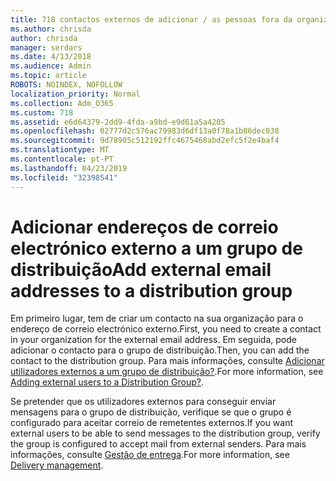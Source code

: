```yaml
---
title: 718 contactos externos de adicionar / as pessoas fora da organização para uma lista de distribuição
ms.author: chrisda
author: chrisda
manager: serdars
ms.date: 4/13/2018
ms.audience: Admin
ms.topic: article
ROBOTS: NOINDEX, NOFOLLOW
localization_priority: Normal
ms.collection: Adm_O365
ms.custom: 718
ms.assetid: e6d64379-2dd9-4fda-a9bd-e9d61a5a4205
ms.openlocfilehash: 02777d2c576ac79983d6df13a0f78a1b86dec038
ms.sourcegitcommit: 9d78905c512192ffc4675468abd2efc5f2e4baf4
ms.translationtype: MT
ms.contentlocale: pt-PT
ms.lasthandoff: 04/23/2019
ms.locfileid: "32398541"
---
```

# <a name="add-external-email-addresses-to-a-distribution-group"></a><span data-ttu-id="14f54-102">Adicionar endereços de correio electrónico externo a um grupo de distribuição</span><span class="sxs-lookup"><span data-stu-id="14f54-102">Add external email addresses to a distribution group</span></span>

<span data-ttu-id="14f54-103">Em primeiro lugar, tem de criar um contacto na sua organização para o endereço de correio electrónico externo.</span><span class="sxs-lookup"><span data-stu-id="14f54-103">First, you need to create a contact in your organization for the external email address.</span></span> <span data-ttu-id="14f54-104">Em seguida, pode adicionar o contacto para o grupo de distribuição.</span><span class="sxs-lookup"><span data-stu-id="14f54-104">Then, you can add the contact to the distribution group.</span></span> <span data-ttu-id="14f54-105">Para mais informações, consulte [Adicionar utilizadores externos a um grupo de distribuição?](https://support.office.com/client/caa0f310-0bb7-48e3-8ad2-cb358b53bbba).</span><span class="sxs-lookup"><span data-stu-id="14f54-105">For more information, see [Adding external users to a Distribution Group?](https://support.office.com/client/caa0f310-0bb7-48e3-8ad2-cb358b53bbba).</span></span>

<span data-ttu-id="14f54-106">Se pretender que os utilizadores externos para conseguir enviar mensagens para o grupo de distribuição, verifique se que o grupo é configurado para aceitar correio de remetentes externos.</span><span class="sxs-lookup"><span data-stu-id="14f54-106">If you want external users to be able to send messages to the distribution group, verify the group is configured to accept mail from external senders.</span></span> <span data-ttu-id="14f54-107">Para mais informações, consulte [Gestão de entrega](https://technet.microsoft.com/library/bb124513.aspx#deliverymanagement).</span><span class="sxs-lookup"><span data-stu-id="14f54-107">For more information, see [Delivery management](https://technet.microsoft.com/library/bb124513.aspx#deliverymanagement).</span></span>
